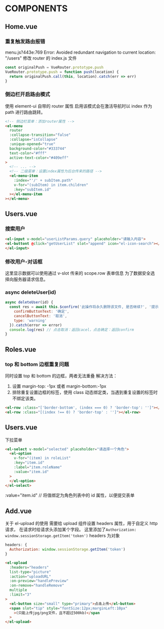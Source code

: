 # COMPONENTS

## Home.vue

### 重复触发路由报错

menu.js?443e:769 Error: Avoided redundant navigation to current location: "/users"
修改 router 的 index.js 文件

```javascript
const originalPush = VueRouter.prototype.push
VueRouter.prototype.push = function push(location) {
  return originalPush.call(this, location).catch(err => err)
}
```

### 侧边栏开启路由模式

使用 element-ui 自带的 router 属性
启用该模式会在激活导航时以 index 作为 path 进行路由跳转。

```html
<!-- 侧边栏菜单：添加router属性 -->
<el-menu
  router
  :collapse-transition="false"
  :collapse="isCollapse"
  :unique-opened="true"
  background-color="#333744"
  text-color="#fff"
  active-text-color="#409eff"
>
  <!-- ... -->
  <!-- 二级菜单：设置index属性为后台传来的路径 -->
  <el-menu-item
    :index="'/' + subItem.path"
    v-for="(subItem) in item.children"
    :key="subItem.id"
  ></el-menu-item
></el-menu>
```

## Users.vue

### 搜索用户

```html
<el-input v-model="userListParams.query" placeholder="请输入内容">
<el-buttont @click="getUserList" slot="append" icon="el-icon-search"></el-button>
</el-input>
```

### 修改用户-对话框

这里显示数据可以使用通过 v-slot 传来的 scope.row 表单信息
为了数据安全选择向服务器请求信息。

### async deleteUser(id)

```javascript
async deleteUser(id) {
  const res = await this.$confirm('此操作将永久删除该文件, 是否继续?', '提示', {
    confirmButtonText: '确定',
    cancelButtonText: '取消',
    type: 'warning'
  }).catch(error => error)
  console.log(res) // 点击取消：返回cacel，点击确定：返回confirm
}
```

## Roles.vue

### top 和 bottom 边框重复问题

同时设置 top 和 bottom 的边框，两者无法重叠
解决方法：

1. 设置 margin-top: -1px 或者 margin-bottom:-1px
2. 排除重复设置边框的标签，使用 class 动态绑定类，当遇到重复设置的标签时不绑定该类。

```html
<el-row :class="['border-bottom', (index === 0) ? 'border-top': '']"></el-row>
<el-row :class="[(index !== 0) ? 'border-top' : '']"></el-row>
```

## Users.vue

下拉菜单

```html
<el-select v-model="selected" placeholder="请选择一个角色">
  <el-option
    v-for="(item) in roleList"
    :key="item.id"
    :label="item.roleName"
    :value="item.id"
  >
  </el-option>
</el-select>
```

:value="item.id" // 将值绑定为角色列表中的 id 属性，以便提交表单

## Add.vue

关于 el-upload 的使用
需要给 upload 组件设置 headers 属性，用于自定义 http 请求，
在请求时给请求头添加某个字段。
这里添加了`Authorization: window.sessionStorage.getItem('token')`
headers 为对象

```javascript
headers: {
  Authorization: window.sessionStorage.getItem('token')
}
```

```html
<el-upload
  :headers="headers"
  list-type="picture"
  :action="uploadURL"
  :on-preview="handlePreview"
  :on-remove="handleRemove"
  multiple
  :limit="3"
>
  <el-button size="small" type="primary">点击上传</el-button>
  <span slot="tip" style="fontSize:12px;marginLeft:10px"
    >(只能上传jpg/png文件，且不超过500kb)</span
  >
</el-upload>
```

